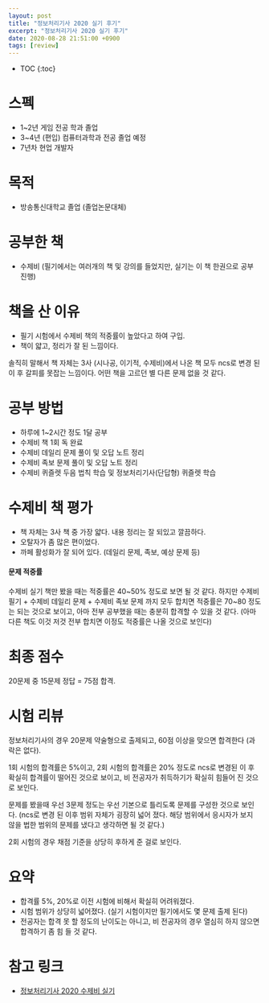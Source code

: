 ```yaml
---
layout: post
title: "정보처리기사 2020 실기 후기"
excerpt: "정보처리기사 2020 실기 후기"
date: 2020-08-28 21:51:00 +0900
tags: [review]
---
```

* TOC
{:toc}

# 스펙

- 1~2년 게임 전공 학과 졸업
- 3~4년 (편입) 컴퓨터과학과 전공 졸업 예정
- 7년차 현업 개발자

# 목적

- 방송통신대학교 졸업 (졸업논문대체)

# 공부한 책

- 수제비 (필기에서는 여러개의 책 및 강의를 들었지만, 실기는 이 책 한권으로 공부 진행)

# 책을 산 이유

- 필기 시험에서 수제비 책의 적중률이 높았다고 하여 구입.
- 책이 얇고, 정리가 잘 된 느낌이다.

솔직히 말해서 책 자체는 3사 (시나공, 이기적, 수제비)에서 나온 책 모두 ncs로 변경 된 이 후 갈피를 못잡는 느낌이다. 어떤 책을 고르던 별 다른 문제 없을 것 같다.

# 공부 방법

- 하루에 1~2시간 정도 1달 공부
- 수제비 책 1회 독 완료
- 수제비 데일리 문제 풀이 및 오답 노트 정리
- 수제비 족보 문제 풀이 및 오답 노트 정리
- 수제비 퀴즐렛 두음 법칙 학습 및 정보처리기사(단답형) 퀴즐렛 학습

# 수제비 책 평가

- 책 자체는 3사 책 중 가장 얇다. 내용 정리는 잘 되있고 깔끔하다.
- 오탈자가 좀 많은 편이었다.
- 까페 활성화가 잘 되어 있다. (데일리 문제, 족보, 예상 문제 등)

#### 문제 적중률

수제비 실기 책만 봤을 때는 적중률은 40~50% 정도로 보면 될 것 같다. 하지만 수제비 필기 + 수제비 데일리 문제 + 수제비 족보 문제 까지 모두 합치면 적중률은 70~80 정도는 되는 것으로 보이고, 아마 전부 공부했을 때는 충분히 합격할 수 있을 것 같다. (아마 다른 책도 이것 저것 전부 합치면 이정도 적중률은 나올 것으로 보인다)

# 최종 점수

20문제 중 15문제 정답 = 75점 합격.

# 시험 리뷰

정보처리기사의 경우 20문제 약술형으로 출제되고, 60점 이상을 맞으면 합격한다 (과락은 없다).

1회 시험의 합격률은 5%이고, 2회 시험의 합격률은 20% 정도로 ncs로 변경된 이 후 확실히 합격률이 
떨어진 것으로 보이고, 비 전공자가 취득하기가 확실히 힘들어 진 것으로 보인다.

문제를 봤을때 우선 3문제 정도는 우선 기본으로 틀리도록 문제를 구성한 것으로 보인다. (ncs로 변경 된 이후 범위 자체가 굉장히 넓어 졌다. 해당 범위에서 응시자가 보지 않을 법한 범위의 문제를 냈다고 생각하면 될 것 같다.)

2회 시험의 경우 채점 기준을 상당히 후하게 준 걸로 보인다.

# 요약

- 합격률 5%, 20%로 이전 시험에 비해서 확실히 어려워졌다.
- 시험 범위가 상당히 넓어졌다. (실기 시험이지만 필기에서도 몇 문제 출제 된다)
- 전공자는 합격 못 할 정도의 난이도는 아니고, 비 전공자의 경우 열심히 하지 않으면 합격하기 좀 힘 들 것 같다.

# 참고 링크

- [정보처리기사 2020 수제비 실기](http://www.yes24.com/Product/Goods/89664237?scode=032&OzSrank=7)